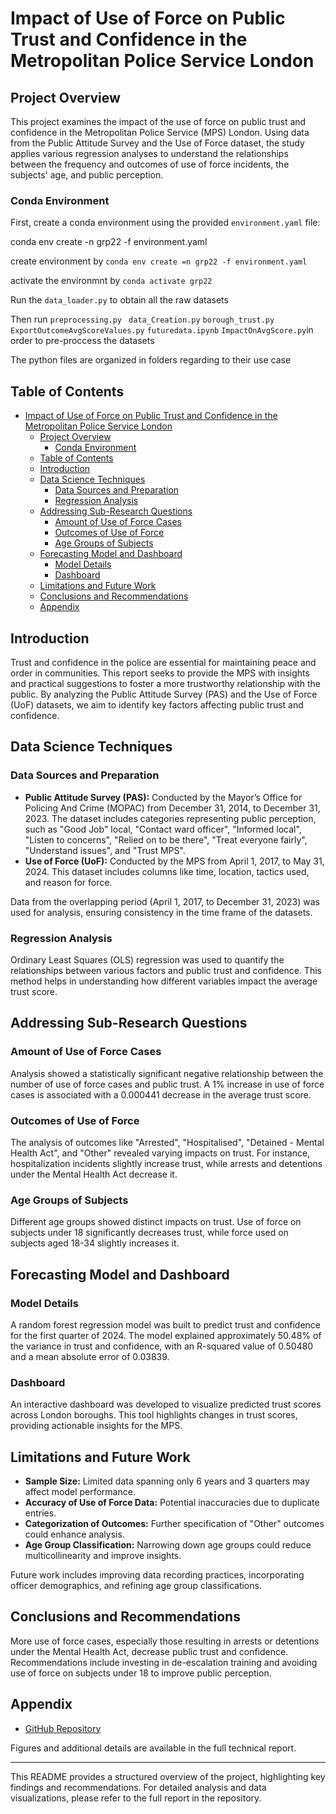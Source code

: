 # Impact of Use of Force on Public Trust and Confidence in the Metropolitan Police Service London

## Project Overview

This project examines the impact of the use of force on public trust and confidence in the Metropolitan Police Service (MPS) London. Using data from the Public Attitude Survey and the Use of Force dataset, the study applies various regression analyses to understand the relationships between the frequency and outcomes of use of force incidents, the subjects' age, and public perception.

### Conda Environment

First, create a conda environment using the provided `environment.yaml` file:

conda env create -n grp22 -f environment.yaml

create environment by ```conda env create =n grp22 -f environment.yaml```

activate the environmnt by `conda activate grp22`

Run the `data_loader.py` to obtain all the raw datasets

Then run  `preprocessing.py ` `data_Creation.py` `borough_trust.py` `ExportOutcomeAvgScoreValues.py` `futuredata.ipynb` `ImpactOnAvgScore.py`in order to pre-proccess the datasets

The python files are organized in folders regarding to their use case




## Table of Contents

- [Impact of Use of Force on Public Trust and Confidence in the Metropolitan Police Service London](#impact-of-use-of-force-on-public-trust-and-confidence-in-the-metropolitan-police-service-london)
  - [Project Overview](#project-overview)
    - [Conda Environment](#conda-environment)
  - [Table of Contents](#table-of-contents)
  - [Introduction](#introduction)
  - [Data Science Techniques](#data-science-techniques)
    - [Data Sources and Preparation](#data-sources-and-preparation)
    - [Regression Analysis](#regression-analysis)
  - [Addressing Sub-Research Questions](#addressing-sub-research-questions)
    - [Amount of Use of Force Cases](#amount-of-use-of-force-cases)
    - [Outcomes of Use of Force](#outcomes-of-use-of-force)
    - [Age Groups of Subjects](#age-groups-of-subjects)
  - [Forecasting Model and Dashboard](#forecasting-model-and-dashboard)
    - [Model Details](#model-details)
    - [Dashboard](#dashboard)
  - [Limitations and Future Work](#limitations-and-future-work)
  - [Conclusions and Recommendations](#conclusions-and-recommendations)
  - [Appendix](#appendix)

## Introduction

Trust and confidence in the police are essential for maintaining peace and order in communities. This report seeks to provide the MPS with insights and practical suggestions to foster a more trustworthy relationship with the public. By analyzing the Public Attitude Survey (PAS) and the Use of Force (UoF) datasets, we aim to identify key factors affecting public trust and confidence.

## Data Science Techniques

### Data Sources and Preparation

- **Public Attitude Survey (PAS):** Conducted by the Mayor’s Office for Policing And Crime (MOPAC) from December 31, 2014, to December 31, 2023. The dataset includes categories representing public perception, such as "Good Job" local, "Contact ward officer", "Informed local", "Listen to concerns", "Relied on to be there", "Treat everyone fairly", "Understand issues", and "Trust MPS".
- **Use of Force (UoF):** Conducted by the MPS from April 1, 2017, to May 31, 2024. This dataset includes columns like time, location, tactics used, and reason for force.

Data from the overlapping period (April 1, 2017, to December 31, 2023) was used for analysis, ensuring consistency in the time frame of the datasets.

### Regression Analysis

Ordinary Least Squares (OLS) regression was used to quantify the relationships between various factors and public trust and confidence. This method helps in understanding how different variables impact the average trust score.

## Addressing Sub-Research Questions

### Amount of Use of Force Cases

Analysis showed a statistically significant negative relationship between the number of use of force cases and public trust. A 1% increase in use of force cases is associated with a 0.000441 decrease in the average trust score.

### Outcomes of Use of Force

The analysis of outcomes like "Arrested", "Hospitalised", "Detained - Mental Health Act", and "Other" revealed varying impacts on trust. For instance, hospitalization incidents slightly increase trust, while arrests and detentions under the Mental Health Act decrease it.

### Age Groups of Subjects

Different age groups showed distinct impacts on trust. Use of force on subjects under 18 significantly decreases trust, while force used on subjects aged 18-34 slightly increases it.

## Forecasting Model and Dashboard

### Model Details

A random forest regression model was built to predict trust and confidence for the first quarter of 2024. The model explained approximately 50.48% of the variance in trust and confidence, with an R-squared value of 0.50480 and a mean absolute error of 0.03839.

### Dashboard

An interactive dashboard was developed to visualize predicted trust scores across London boroughs. This tool highlights changes in trust scores, providing actionable insights for the MPS.

## Limitations and Future Work

- **Sample Size:** Limited data spanning only 6 years and 3 quarters may affect model performance.
- **Accuracy of Use of Force Data:** Potential inaccuracies due to duplicate entries.
- **Categorization of Outcomes:** Further specification of "Other" outcomes could enhance analysis.
- **Age Group Classification:** Narrowing down age groups could reduce multicollinearity and improve insights.

Future work includes improving data recording practices, incorporating officer demographics, and refining age group classifications.

## Conclusions and Recommendations

More use of force cases, especially those resulting in arrests or detentions under the Mental Health Act, decrease public trust and confidence. Recommendations include investing in de-escalation training and avoiding use of force on subjects under 18 to improve public perception.

## Appendix

- [GitHub Repository](https://github.com/beraltan/DC2-GRP22)

Figures and additional details are available in the full technical report.

---

This README provides a structured overview of the project, highlighting key findings and recommendations. For detailed analysis and data visualizations, please refer to the full report in the repository.






